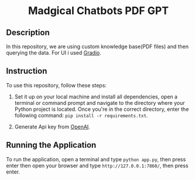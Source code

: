 <h1 align="center">
    <b>Madgical Chatbots PDF GPT</b> 
<br>
</h1>

## Description
In this repository, we are using custom knowledge base(PDF files) and then querying the data. For UI i used <a href='https://gradio.app/quickstart/'>Gradio</a>.

## Instruction
To use this repository, follow these steps:

1. Set it up on your local machine and install all dependencies, open a terminal or command prompt and navigate to the directory where your Python project is located. Once you're in the correct directory, enter the following command: ```pip install -r requirements.txt```.

2. Generate Api key from <a href='https://platform.openai.com/account/api-keys'>OpenAI</a>.

 
## Running the Application
To run the application, open a terminal and type ```python app.py```, then press enter then open your browser and type ```http://127.0.0.1:7860/```, then press enter.


